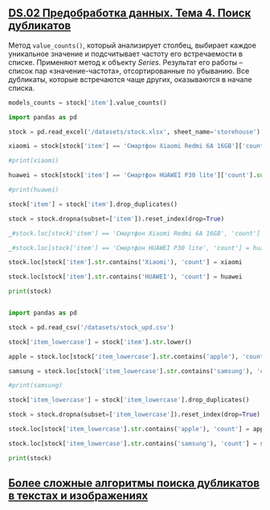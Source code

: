 ## [DS.02 Предобработка данных. Тема 4. Поиск дубликатов](https://practicum.yandex.ru/trainer/data-scientist/lesson/d278882a-266f-4f1b-b3d6-a14c4b5df8dd/)

Метод `value_counts()`, который анализирует столбец, выбирает каждое уникальное значение и подсчитывает частоту его встречаемости в списке. Применяют метод к объекту _Series_. Результат его работы – список пар «значение-частота», отсортированные по убыванию. Все дубликаты, которые встречаются чаще других, оказываются в начале списка.
  
```python
models_counts = stock['item'].value_counts()
```

```python
import pandas as pd

stock = pd.read_excel('/datasets/stock.xlsx', sheet_name='storehouse')

xiaomi = stock[stock['item'] == 'Смартфон Xiaomi Redmi 6A 16GB']['count'].sum()

#print(xiaomi)

huawei = stock[stock['item'] == 'Смартфон HUAWEI P30 lite']['count'].sum()

#print(huawei)

stock['item'] = stock['item'].drop_duplicates()

stock = stock.dropna(subset=['item']).reset_index(drop=True)

_#stock.loc[stock['item'] == 'Смартфон Xiaomi Redmi 6A 16GB', 'count'] = xiaomi_

_#stock.loc[stock['item'] == 'Смартфон HUAWEI P30 lite', 'count'] = huawei_

stock.loc[stock['item'].str.contains('Xiaomi'), 'count'] = xiaomi

stock.loc[stock['item'].str.contains('HUAWEI'), 'count'] = huawei

print(stock)
```

```python

import pandas as pd

stock = pd.read_csv('/datasets/stock_upd.csv')

stock['item_lowercase'] = stock['item'].str.lower()

apple = stock.loc[stock['item_lowercase'].str.contains('apple'), 'count'].sum()

samsung = stock.loc[stock['item_lowercase'].str.contains('samsung'), 'count'].sum()

#print(samsung)

stock['item_lowercase'] = stock['item_lowercase'].drop_duplicates()

stock = stock.dropna(subset=['item_lowercase']).reset_index(drop=True)

stock.loc[stock['item_lowercase'].str.contains('apple'), 'count'] = apple

stock.loc[stock['item_lowercase'].str.contains('samsung'), 'count'] = samsung

print(stock)
```

## [Более сложные алгоритмы поиска дубликатов в текстах и изображениях](https://habr.com/ru/post/275937/)

